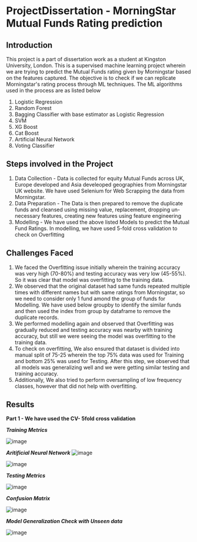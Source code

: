 # **ProjectDissertation - MorningStar Mutual Funds Rating prediction**

## **Introduction**
This project is a part of dissertation work as a student at Kingston University, London.
This is a supervised machine learning project wherein we are trying to predict the Mutual Funds rating given by Morningstar based on the features captured. The objective is to check if we can replicate Morningstar's rating process through ML techniques.
The ML algorithms used in the process are as listed below
1. Logistic Regression
2. Random Forest
3. Bagging Classifier with base estimator as Logistic Regression
4. SVM
5. XG Boost
6. Cat Boost
7. Artificial Neural Network
8. Voting Classifier

## **Steps involved in the Project**
1. Data Collection - Data is collected for equity Mutual Funds across UK, Europe developed and Asia develeoped geographies from Morningstar UK website. We have used Selenium for Web Scrapping the data from Morningstar.
2. Data Preparation - The Data is then prepared to remove the duplicate funds and cleansed using missing value, replacement, dropping un-necessary features, creating new features using feature engineering
3. Modelling - We have used the above listed Models to predict the Mutual Fund Ratings. In modelling, we have used 5-fold cross validation to check on Overfitting

## **Challenges Faced**

1. We faced the Overfitting issue initially wherein the training accuracy was very high (70-80%) and testing accuracy was very low (45-55%). So it was clear that model was overfitting to the training data.
2. We observed that the original dataset had same funds repeated multiple times with different names but with same ratings from Morningstar, so we need to consider only 1 fund amond the group of funds for Modelling. We have used below groupby to identify the similar funds and then used the index from group by dataframe to remove the duplicate records.
3. We performed modelling again and observed that Overfitting was gradually reduced and testing accuracy was nearby with training accuracy, but still we were seeing the model was overfitting to the training data.
4. To check on overfitting,  We also ensured that dataset is divided into manual split of 75-25 wherein the top 75% data was used for Training and bottom 25% was used for Testing. After this step, we observed that all models was generalizing well and we were getting similar testing and training accuracy.
5. Additionally, We also tried to perform oversampling of low frequency classes, however that did not help with overfitting.

## **Results**

**Part 1 - We have used the CV- 5fold cross validation**

***Training Metrics*** 

![image](https://user-images.githubusercontent.com/34972681/143924587-ba80eac8-2732-44f0-b1f3-c71ef6650e9d.png)

***Aritificial Neural Network***
![image](https://user-images.githubusercontent.com/34972681/143927059-5159db0c-90a8-4c0b-9743-4806b0917d4a.png)

![image](https://user-images.githubusercontent.com/34972681/143927110-336c2a36-d58b-4aa1-aa1c-6c2d1c9e8b0a.png)



***Testing Metrics***

![image](https://user-images.githubusercontent.com/34972681/143924729-f40af0fc-5fc5-4678-9f6b-351711048d02.png)


***Confusion Matrix***

![image](https://user-images.githubusercontent.com/34972681/143926146-dbc110f4-35e6-46ac-b7fd-cd024cc18510.png)


***Model Generalization Check with Unseen data***

![image](https://user-images.githubusercontent.com/34972681/143924837-51e11167-df14-4787-84f1-7590eaa6e216.png)





